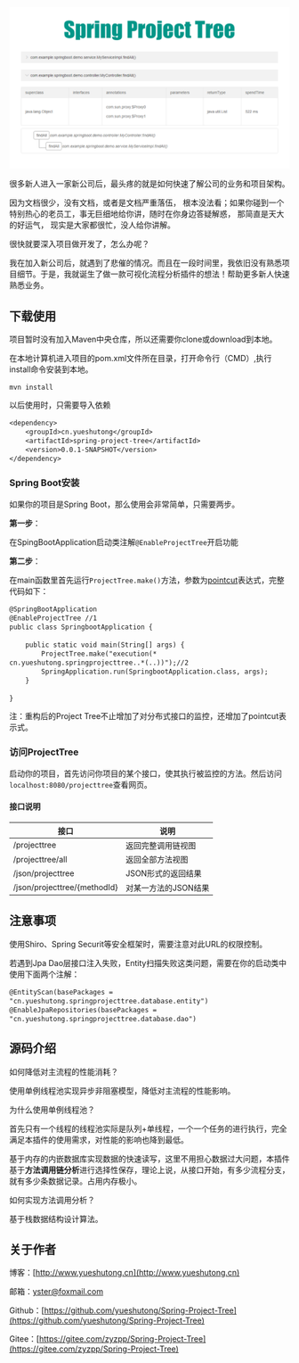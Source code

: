 
![](./picture/220619.png)

很多新人进入一家新公司后，最头疼的就是如何快速了解公司的业务和项目架构。

因为文档很少，没有文档，或者是文档严重落伍， 根本没法看；如果你碰到一个特别热心的老员工，事无巨细地给你讲，随时在你身边答疑解惑， 那简直是天大的好运气， 现实是大家都很忙，没人给你讲解。

很快就要深入项目做开发了，怎么办呢？

我在加入新公司后，就遇到了悲催的情况。而且在一段时间里，我依旧没有熟悉项目细节。于是，我就诞生了做一款可视化流程分析插件的想法！帮助更多新人快速熟悉业务。

## 下载使用

项目暂时没有加入Maven中央仓库，所以还需要你clone或download到本地。

在本地计算机进入项目的pom.xml文件所在目录，打开命令行（CMD）,执行install命令安装到本地。

```
mvn install
```

以后使用时，只需要导入依赖

```
<dependency>
    <groupId>cn.yueshutong</groupId>
    <artifactId>spring-project-tree</artifactId>
    <version>0.0.1-SNAPSHOT</version>
</dependency>
```

### Spring Boot安装

如果你的项目是Spring Boot，那么使用会非常简单，只需要两步。

**第一步**：

在SpingBootApplication启动类注解`@EnableProjectTree`开启功能

**第二步**：

在main函数里首先运行`ProjectTree.make()`方法，参数为[pointcut](https://www.baidu.com/baidu?isource=infinity&iname=baidu&itype=web&tn=98012088_9_dg&ch=7&ie=utf-8&wd=%40pointcut%20%E8%A1%A8%E8%BE%BE%E5%BC%8F)表达式，完整代码如下：

```
@SpringBootApplication
@EnableProjectTree //1
public class SpringbootApplication {

    public static void main(String[] args) {
        ProjectTree.make("execution(* cn.yueshutong.springprojecttree..*(..))");//2
        SpringApplication.run(SpringbootApplication.class, args);
    }

}
```

注：重构后的Project Tree不止增加了对分布式接口的监控，还增加了pointcut表示式。

### 访问ProjectTree

启动你的项目，首先访问你项目的某个接口，使其执行被监控的方法。然后访问`localhost:8080/projecttree`查看网页。

#### 接口说明

| 接口                         | 说明                 |
| ---------------------------- | -------------------- |
| /projecttree                 | 返回完整调用链视图     |
| /projecttree/all             | 返回全部方法视图     |
| /json/projecttree            | JSON形式的返回结果   |
| /json/projecttree/{methodId} | 对某一方法的JSON结果 |

## 注意事项

使用Shiro、Spring Securit等安全框架时，需要注意对此URL的权限控制。

若遇到Jpa Dao层接口注入失败，Entity扫描失败这类问题，需要在你的启动类中使用下面两个注解：

```
@EntityScan(basePackages = "cn.yueshutong.springprojecttree.database.entity")
@EnableJpaRepositories(basePackages = "cn.yueshutong.springprojecttree.database.dao")
```

## 源码介绍

如何降低对主流程的性能消耗？

使用单例线程池实现异步非阻塞模型，降低对主流程的性能影响。

为什么使用单例线程池？

首先只有一个线程的线程池实际是队列+单线程，一个一个任务的进行执行，完全满足本插件的使用需求，对性能的影响也降到最低。

基于内存的内嵌数据库实现数据的快速读写，这里不用担心数据过大问题，本插件基于**方法调用链分析**进行选择性保存，理论上说，从接口开始，有多少流程分支，就有多少条数据记录。占用内存极小。

如何实现方法调用分析？

基于栈数据结构设计算法。

## 关于作者

博客：[http://www.yueshutong.cn](http://www.yueshutong.cn)

邮箱：yster@foxmail.com

Github：[https://github.com/yueshutong/Spring-Project-Tree](https://github.com/yueshutong/Spring-Project-Tree)

Gitee：[https://gitee.com/zyzpp/Spring-Project-Tree](https://gitee.com/zyzpp/Spring-Project-Tree)

